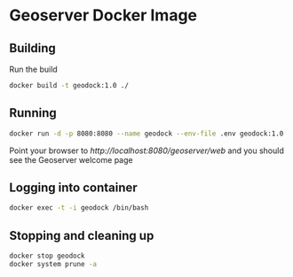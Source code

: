 # Geoserver Docker Image

## Building 
Run the build
```bash
docker build -t geodock:1.0 ./
```

## Running
```bash
docker run -d -p 8080:8080 --name geodock --env-file .env geodock:1.0
```
Point your browser to *http://localhost:8080/geoserver/web* and you should see the Geoserver welcome page

## Logging into container
```bash
docker exec -t -i geodock /bin/bash
```

## Stopping and cleaning up
```bash
docker stop geodock
docker system prune -a
```
